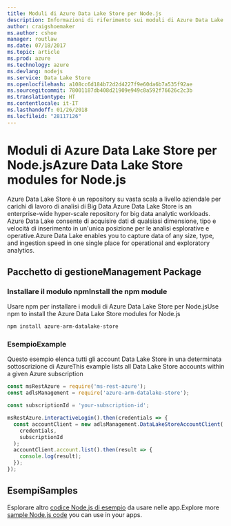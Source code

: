 ```yaml
---
title: Moduli di Azure Data Lake Store per Node.js
description: Informazioni di riferimento sui moduli di Azure Data Lake Store per Node.js
author: craigshoemaker
ms.author: cshoe
manager: routlaw
ms.date: 07/18/2017
ms.topic: article
ms.prod: azure
ms.technology: azure
ms.devlang: nodejs
ms.service: Data Lake Store
ms.openlocfilehash: a108cc6d184b72d2d4227f9e60da6b7a535f92ae
ms.sourcegitcommit: 78001187db408d21909e949c8a592f76626c2c3b
ms.translationtype: HT
ms.contentlocale: it-IT
ms.lasthandoff: 01/26/2018
ms.locfileid: "28117126"
---
```

# <a name="azure-data-lake-store-modules-for-nodejs"></a><span data-ttu-id="37e85-103">Moduli di Azure Data Lake Store per Node.js</span><span class="sxs-lookup"><span data-stu-id="37e85-103">Azure Data Lake Store modules for Node.js</span></span>

<span data-ttu-id="37e85-104">Azure Data Lake Store è un repository su vasta scala a livello aziendale per carichi di lavoro di analisi di Big Data.</span><span class="sxs-lookup"><span data-stu-id="37e85-104">Azure Data Lake Store is an enterprise-wide hyper-scale repository for big data analytic workloads.</span></span> <span data-ttu-id="37e85-105">Azure Data Lake consente di acquisire dati di qualsiasi dimensione, tipo e velocità di inserimento in un'unica posizione per le analisi esplorative e operative.</span><span class="sxs-lookup"><span data-stu-id="37e85-105">Azure Data Lake enables you to capture data of any size, type, and ingestion speed in one single place for operational and exploratory analytics.</span></span>

## <a name="management-package"></a><span data-ttu-id="37e85-106">Pacchetto di gestione</span><span class="sxs-lookup"><span data-stu-id="37e85-106">Management Package</span></span>

### <a name="install-the-npm-module"></a><span data-ttu-id="37e85-107">Installare il modulo npm</span><span class="sxs-lookup"><span data-stu-id="37e85-107">Install the npm module</span></span>

<span data-ttu-id="37e85-108">Usare npm per installare i moduli di Azure Data Lake Store per Node.js</span><span class="sxs-lookup"><span data-stu-id="37e85-108">Use npm to install the Azure Data Lake Store modules for Node.js</span></span>

```bash
npm install azure-arm-datalake-store
```

### <a name="example"></a><span data-ttu-id="37e85-109">Esempio</span><span class="sxs-lookup"><span data-stu-id="37e85-109">Example</span></span>

<span data-ttu-id="37e85-110">Questo esempio elenca tutti gli account Data Lake Store in una determinata sottoscrizione di Azure</span><span class="sxs-lookup"><span data-stu-id="37e85-110">This example lists all Data Lake Store accounts within a given Azure subscription</span></span>

```javascript
const msRestAzure = require('ms-rest-azure');
const adlsManagement = require('azure-arm-datalake-store');

const subscriptionId = 'your-subscription-id';

msRestAzure.interactiveLogin().then(credentials => {
  const accountClient = new adlsManagement.DataLakeStoreAccountClient(
    credentials,
    subscriptionId
  );
  accountClient.account.list().then(result => {
    console.log(result);
  });
});
```

## <a name="samples"></a><span data-ttu-id="37e85-111">Esempi</span><span class="sxs-lookup"><span data-stu-id="37e85-111">Samples</span></span>

<span data-ttu-id="37e85-112">Esplorare altro [codice Node.js di esempio](https://azure.microsoft.com/resources/samples/?platform=nodejs) da usare nelle app.</span><span class="sxs-lookup"><span data-stu-id="37e85-112">Explore more [sample Node.js code](https://azure.microsoft.com/resources/samples/?platform=nodejs) you can use in your apps.</span></span>

